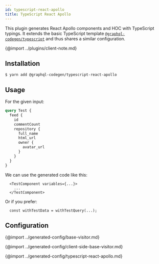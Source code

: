 ```yaml
---
id: typescript-react-apollo
title: TypeScript React Apollo
---
```


This plugin generates React Apollo components and HOC with TypeScript typings. It extends the basic TypeScript template [`@graphql-codegen/typescript`](typescript) and thus shares a similar configuration.


{@import ../plugins/client-note.md}

## Installation

    $ yarn add @graphql-codegen/typescript-react-apollo

## Usage

For the given input:

```graphql
query Test {
  feed {
    id
    commentCount
    repository {
      full_name
      html_url
      owner {
        avatar_url
      }
    }
  }
}
```

We can use the generated code like this:

```tsx
  <TestComponent variables={...}>
    ...
  </TestComponent>
```

Or if you prefer:

```tsx
  const withTestData = withTestQuery(...);
```

## Configuration


{@import ../generated-config/base-visitor.md}

{@import ../generated-config/client-side-base-visitor.md}

{@import ../generated-config/typescript-react-apollo.md}
